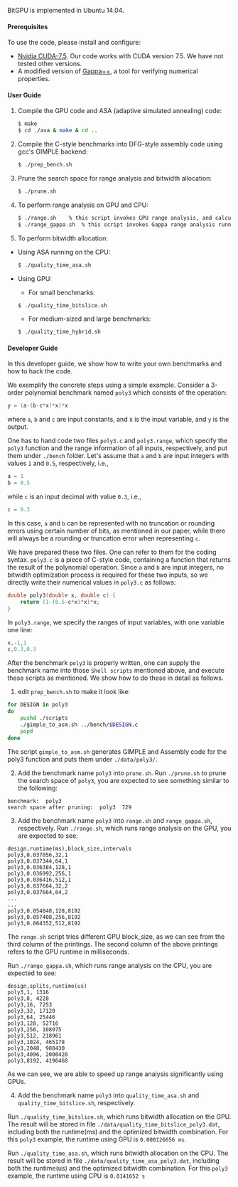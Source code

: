BitGPU is implemented in Ubuntu 14.04.

#### Prerequisites
To use the code, please install and configure:
- [Nvidia CUDA-7.5](https://developer.nvidia.com/cuda-downloads). Our code works with CUDA version 7.5. We have not tested other versions.
- A modified version of [Gappa++](https://github.com/YeDeheng/gappa), a tool for verifying numerical properties.

#### User Guide
1. Compile the GPU code and ASA (adaptive simulated annealing) code:

    ```sh
    $ make
    $ cd ./asa & make & cd ..
    ```

2. Compile the C-style benchmarks into DFG-style assembly code using gcc's GIMPLE backend:

    ```sh
    $ ./prep_bench.sh
    ```
3. Prune the search space for range analysis and bitwidth allocation:

    ```sh
    $ ./prune.sh
    ```

4. To perform range analysis on GPU and CPU:

    ```sh
    $ ./range.sh    % this script invokes GPU range analysis, and calculates the GPU runtime.
    $ ./range_gappa.sh  % this script invokes Gappa range analysis running on the CPU, and calculates the CPU runtime, which is compared to the above GPU runtime.
    ```
5. To perform bitwidth allocation:
  * Using ASA running on the CPU:

    ```sh
    $ ./quality_time_asa.sh
    ```
  * Using GPU: 
    - For small benchmarks:

    ```sh
    $ ./quality_time_bitslice.sh
    ```

    - For medium-sized and large benchmarks:

    ```sh
    $ ./quality_time_hybrid.sh
    ```

#### Developer Guide

In this developer guide, we show how to write your own benchmarks and how to hack the code. 

We exemplify the concrete steps using a simple example. 
Consider a 3-order polynomial benchmark named `poly3` which consists of the operation: 
    
``` c++
y = (a-(b-c*x)*x)*x
```

where `a`, `b` and `c` are input constants, and x is the input variable, and `y` is the output. 

One has to hand code two files `poly3.c` and `poly3.range`, which specify the `poly3` function and the range information of all inputs, respectively, and put them under `./bench` folder.
Let's assume that `a` and `b` are input integers with values `1` and `0.5`, respectively, i.e.,
    
``` c++
a = 1 
b = 0.5
```

while `c` is an input decimal with value `0.3`, i.e.,
    
``` c++
c = 0.3
```

In this case, `a` and `b` can be represented with no truncation or rounding errors using certain number of bits, as mentioned in our paper, while there will always be a rounding or truncation error when representing `c`. 

We have prepared these two files. One can refer to them for the coding syntax. `poly3.c` is a piece of C-style code, containing a function that returns the result of the polynomial operation. Since `a` and `b` are input integers, no bitwidth optimization process is required for these two inputs, so we directly write their numerical values in `poly3.c` as follows: 
    
``` c++
double poly3(double x, double c) {
    return (1-(0.5-c*x)*x)*x;
}
```

In `poly3.range`, we specify the ranges of input variables, with one variable one line: 
    
``` c++
x,-1,1
c,0.3,0.3
```

After the benchmark `poly3` is properly written, one can supply the benchmark name into those `Shell scripts` mentioned above, and execute these scripts as mentioned. We show how to do these in detail as follows. 

1. edit `prep_bench.sh` to make it look like: 

  ``` sh
  for DESIGN in poly3
  do
      pushd ./scripts
      ./gimple_to_asm.sh ../bench/$DESIGN.c
      popd
  done
  ```

  The script `gimple_to_asm.sh` generates GIMPLE and Assembly code for the poly3 function and puts them under `./data/poly3/`. 

2. Add the benchmark name `poly3` into `prune.sh`. Run `./prune.sh` to prune the search space of `poly3`, you are expected to see something similar to the following: 

  ```
  benchmark:  poly3
  search space after pruning:  poly3  729
  ```

3. Add the benchmark name `poly3` into `range.sh` and `range_gappa.sh`, respectively. 
  Run `./range.sh`, which runs range analysis on the GPU, you are expected to see: 

  ```
  design,runtime(ms),block_size,intervals
  poly3,0.037056,32,1
  poly3,0.037344,64,1
  poly3,0.036384,128,1
  poly3,0.036992,256,1
  poly3,0.036416,512,1
  poly3,0.037664,32,2
  poly3,0.037664,64,2
  ...
  ...
  poly3,0.054048,128,8192
  poly3,0.057408,256,8192
  poly3,0.064352,512,8192
  ```

  The `range.sh` script tries different GPU block_size, as we can see from the third column of the printings. The second column of the above printings refers to the GPU runtime in milliseconds. 

  Run `./range_gappa.sh`, which runs range analysis on the CPU, you are expected to see: 

  ```
  design,splits,runtime(us)
  poly3,1, 1316 
  poly3,8, 4228 
  poly3,16, 7253 
  poly3,32, 17120 
  poly3,64, 25446 
  poly3,128, 52716 
  poly3,256, 108975 
  poly3,512, 218961 
  poly3,1024, 465178 
  poly3,2048, 988430 
  poly3,4096, 2000420 
  poly3,8192, 4196468 
  ```

  As we can see, we are able to speed up range analysis significantly using GPUs.  

4. Add the benchmark name `poly3` into `quality_time_asa.sh` and `quality_time_bitslice.sh`, respectively. 

  Run `./quality_time_bitslice.sh`, which runs bitwidth allocation on the GPU. The result will be stored in file `./data/quality_time_bitslice_poly3.dat`, including both the runtime(ms) and the optimized bitwidth combination. For this `poly3` example, the runtime using GPU is `0.000126656 ms`. 

  Run `./quality_time_asa.sh`, which runs bitwidth allocation on the CPU. The result will be stored in file `./data/quality_time_asa_poly3.dat`, including both the runtime(us) and the optimized bitwidth combination. For this `poly3` example, the runtime using CPU is `0.0141652 s`
